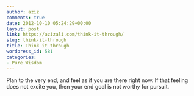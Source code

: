 ```yaml
---
author: aziz
comments: true
date: 2012-10-10 05:24:29+00:00
layout: post
link: https://azizali.com/think-it-through/
slug: think-it-through
title: Think it through
wordpress_id: 581
categories:
- Pure Wisdom
---
```


Plan to the very end, and feel as if you are there right now. If that feeling does not excite you, then your end goal is not worthy for pursuit.
